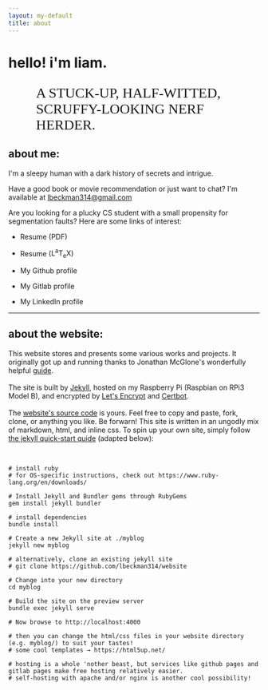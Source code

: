 ```yaml
---
layout: my-default
title: about
---
```


# hello! i'm liam. <object type="image/svg+xml" data="/assets/svg/iconSmile5Optimized.svg"></object>
<!-- <img> -->
<p style="font-family: 'EB Garamond'; padding-left: 11%; font-size: 2em">A STUCK-UP, HALF-WITTED, SCRUFFY-LOOKING NERF HERDER.</p>


## about me:
I'm a sleepy human with a dark history of secrets and intrigue.

Have a good book or movie recommendation or just want to chat? I'm available at <a href="mailto:lbeckman314@gmail.com">lbeckman314@gmail.com</a>

Are you looking for a plucky CS student with a small propensity for segmentation faults? Here are some links of interest:

<div class="inline-block">
    <ul class="showoff">
        <li id="featured" onclick="location.href='./resume.pdf'">
            <object class="showoff" type="image/svg+xml" data="/assets/svg/octicons-5.0.1/lib/svg/file-pdf.svg"></object><p> Resume (PDF)</p>
        </li>
        <li id="featured" onclick="location.href='https://git.liambeckman.com/cgit/resume/tree/resume.tex'">
            <object class="showoff" type="image/svg+xml" data="/assets/svg/tex.svg"></object><p> Resume (<span class="latex">L<sup>a</sup>T<sub>e</sub>X</span>)</p>
        </li>
        <li id="featured" onclick="location.href='https://github.com/lbeckman314/'">
            <object class="showoff" type="image/svg+xml" data="/assets/svg/github.svg"></object><p> My Github profile</p>
        </li>
        <li id="featured" onclick="location.href='https://gitlab.com/lbeckman314/'">
            <object class="showoff" type="image/svg+xml" data="/assets/svg/gitlab-2.svg"></object><p> My Gitlab profile</p>
        </li>
        <li id="featured" onclick="location.href='https://www.linkedin.com/in/liam-beckman-ab3183a6/'">
            <object class="showoff" type="image/svg+xml" data="/assets/svg/linkedin.svg"></object><p> My LinkedIn profile</p>
        </li>
    </ul>
</div>

---

## about the website:

This website stores and presents some various works and projects. It originally got up and running thanks to Jonathan McGlone's wonderfully helpful [guide](http://jmcglone.com/guides/github-pages/).
<br/>
<br/>
The site is built by [Jekyll](https://jekyllrb.com/), hosted on my Raspberry Pi (Raspbian on RPi3 Model B), and encrypted by [Let's Encrypt](https://letsencrypt.org/) and [Certbot](https://certbot.eff.org/).
<br/>
<br/>
The [website's source code](https://github.com/lbeckman314/website) is yours. Feel free to copy and paste, fork, clone, or anything you like. Be forwarn! This site is written in an ungodly mix of markdown, html, and inline css. To spin up your own site, simply follow [the jekyll quick-start quide](https://jekyllrb.com/docs/quickstart/) (adapted below):

<br/>

```shell
# install ruby
# for OS-specific instructions, check out https://www.ruby-lang.org/en/downloads/

# Install Jekyll and Bundler gems through RubyGems
gem install jekyll bundler

# install dependencies
bundle install

# Create a new Jekyll site at ./myblog
jekyll new myblog

# alternatively, clone an existing jekyll site
# git clone https://github.com/lbeckman314/website

# Change into your new directory
cd myblog

# Build the site on the preview server
bundle exec jekyll serve

# Now browse to http://localhost:4000

# then you can change the html/css files in your website directory (e.g. myblog/) to suit your tastes!
# some cool templates → https://html5up.net/

# hosting is a whole 'nother beast, but services like github pages and gitlab pages make free hosting relatively easier.
# self-hosting with apache and/or nginx is another cool possibility!

```
